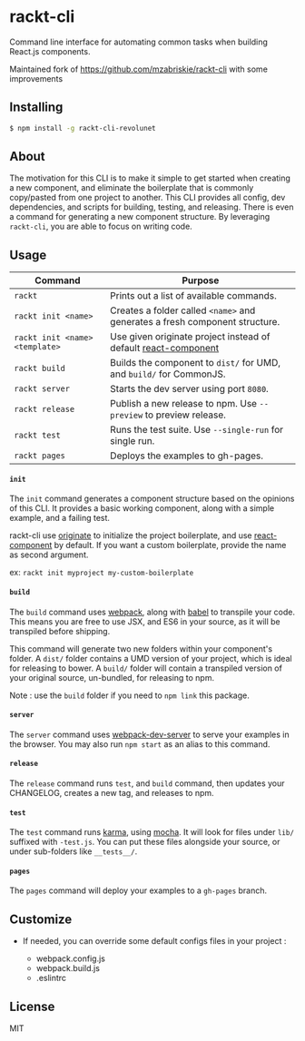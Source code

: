 # rackt-cli

Command line interface for automating common tasks when building React.js components.

Maintained fork of https://github.com/mzabriskie/rackt-cli with some improvements

## Installing

```bash
$ npm install -g rackt-cli-revolunet
```

## About

The motivation for this CLI is to make it simple to get started when creating a new component, and eliminate the boilerplate that is commonly copy/pasted from one project to another. This CLI provides all config, dev dependencies, and scripts for building, testing, and releasing. There is even a command for generating a new component structure. By leveraging `rackt-cli`, you are able to focus on writing code.

## Usage

| Command             | Purpose                                                               |
| ------------------- | --------------------------------------------------------------------- |
| `rackt`             | Prints out a list of available commands.                              |
| `rackt init <name>` | Creates a folder called `<name>` and generates a fresh component structure. |
| `rackt init <name> <template>` | Use given originate project instead of default [react-component](https://github.com/knomedia/originate-react-component) |
| `rackt build`       | Builds the component to `dist/` for UMD, and `build/` for CommonJS.   |
| `rackt server`      | Starts the dev server using port `8080`.                              |
| `rackt release`     | Publish a new release to npm. Use `--preview` to preview release.     |
| `rackt test`        | Runs the test suite. Use `--single-run` for single run.               |
| `rackt pages`       | Deploys the examples to gh-pages.                                     |


#### `init`

The `init` command generates a component structure based on the opinions of this CLI.
It provides a basic working component, along with a simple example, and a failing test.

rackt-cli use [originate](https://www.npmjs.com/package/originate) to initialize the project boilerplate, and use [react-component](https://www.npmjs.com/package/originate-react-component) by default. If you want a custom boilerplate, provide the name as second argument.

ex: `rackt init myproject my-custom-boilerplate` 


#### `build`

The `build` command uses [webpack](http://webpack.github.io/), along with [babel](https://babeljs.io/) to transpile your code.
This means you are free to use JSX, and ES6 in your source, as it will be transpiled before shipping.

This command will generate two new folders within your component's folder.
A `dist/` folder contains a UMD version of your project, which is ideal for releasing to bower.
A `build/` folder will contain a transpiled version of your original source, un-bundled, for releasing to npm.

Note : use the `build` folder if you need to `npm link` this package.

#### `server`

The `server` command uses [webpack-dev-server](http://webpack.github.io/docs/webpack-dev-server.html) to serve your examples in the browser.
You may also run `npm start` as an alias to this command.

#### `release`

The `release` command runs `test`, and `build` command, then updates your CHANGELOG, creates a new tag, and releases to npm.

#### `test`

The `test` command runs [karma](http://karma-runner.github.io/), using [mocha](http://mochajs.org/).
It will look for files under `lib/` suffixed with `-test.js`.
You can put these files alongside your source, or under sub-folders like `__tests__/`.

#### `pages`

The `pages` command will deploy your examples to a `gh-pages` branch.

## Customize

 - If needed, you can override some default configs files in your project :

    - webpack.config.js
    - webpack.build.js
    - .eslintrc

## License

MIT
